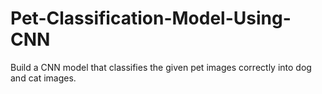 # Pet-Classification-Model-Using-CNN
Build a CNN model that classifies the given pet images correctly into dog and cat images. 
